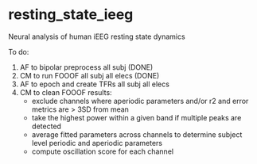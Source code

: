 # resting_state_ieeg
Neural analysis of human iEEG resting state dynamics 

To do: 

1. AF to bipolar preprocess all subj (DONE)
2. CM to run FOOOF all subj all elecs (DONE)
3. AF to epoch and create TFRs all subj all elecs
4. CM to clean FOOOF results:
   - exclude channels where aperiodic parameters and/or r2 and error metrics are > 3SD from mean
   - take the highest power within a given band if multiple peaks are detected
   - average fitted parameters across channels to determine subject level periodic and aperiodic parameters
   - compute oscillation score for each channel 
